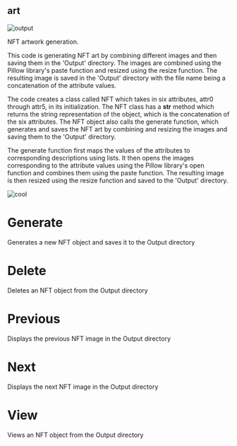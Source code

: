 ## art

![output](https://user-images.githubusercontent.com/32826270/210912088-f77e66f3-2955-47f3-a572-1eac57c8d8a3.png)

NFT artwork generation. 

This code is generating NFT art by combining different images and then saving them in the 'Output' directory. The images are combined using the Pillow library's paste function and resized using the resize function. The resulting image is saved in the 'Output' directory with the file name being a concatenation of the attribute values.

The code creates a class called NFT which takes in six attributes, attr0 through attr5, in its initialization. The NFT class has a __str__ method which returns the string representation of the object, which is the concatenation of the six attributes. The NFT object also calls the generate function, which generates and saves the NFT art by combining and resizing the images and saving them to the 'Output' directory.

The generate function first maps the values of the attributes to corresponding descriptions using lists. It then opens the images corresponding to the attribute values using the Pillow library's open function and combines them using the paste function. The resulting image is then resized using the resize function and saved to the 'Output' directory.

![cool](https://user-images.githubusercontent.com/32826270/210976583-fd2d1ad2-18eb-4243-b8e3-bc7220f0bf35.png)

# Generate
Generates a new NFT object and saves it to the Output directory

# Delete
Deletes an NFT object from the Output directory

# Previous
Displays the previous NFT image in the Output directory

# Next
Displays the next NFT image in the Output directory

# View
Views an NFT object from the Output directory
